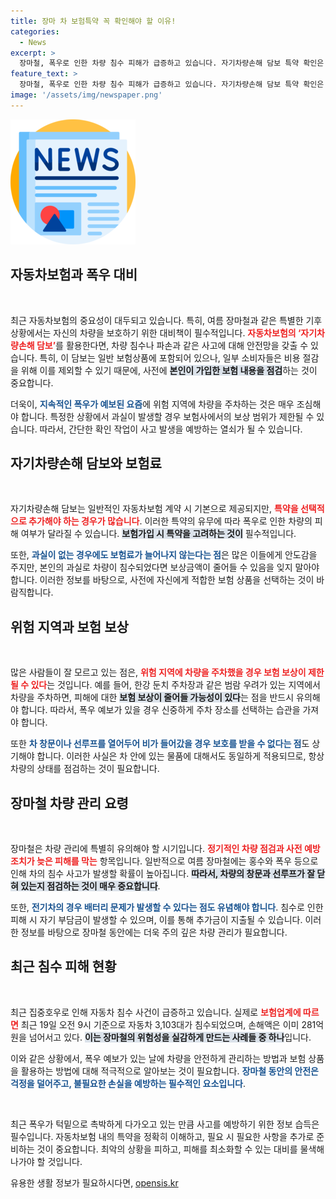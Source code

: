 ```yaml
---
title: 장마 차 보험특약 꼭 확인해야 할 이유!
categories:
  - News
excerpt: >
  장마철, 폭우로 인한 차량 침수 피해가 급증하고 있습니다. 자기차량손해 담보 특약 확인은 필수! 위험 지역 주차 시 보상은 제한되니 미리 대비하세요.
feature_text: >
  장마철, 폭우로 인한 차량 침수 피해가 급증하고 있습니다. 자기차량손해 담보 특약 확인은 필수! 위험 지역 주차 시 보상은 제한되니 미리 대비하세요.
image: '/assets/img/newspaper.png'
---
```


<p><img src="/assets/img/newspaper.png" alt="kimp 속보" /></p>

<h2 data-ke-size="size26">자동차보험과 폭우 대비</h2>

<p data-ke-size="size16">&nbsp;</p>

<p>최근 자동차보험의 중요성이 대두되고 있습니다. 특히, 여름 장마철과 같은 특별한 기후 상황에서는 자신의 차량을 보호하기 위한 대비책이 필수적입니다. <b><span style="color: #ee2323;">자동차보험의 ‘자기차량손해 담보’</span></b>를 활용한다면, 차량 침수나 파손과 같은 사고에 대해 안전망을 갖출 수 있습니다. 특히, 이 담보는 일반 보험상품에 포함되어 있으나, 일부 소비자들은 비용 절감을 위해 이를 제외할 수 있기 때문에, 사전에 <b><span style="background-color: #21538527;">본인이 가입한 보험 내용을 점검</span></b>하는 것이 중요합니다.  </p>

<p>더욱이, <b><span style="color: #1a5490;">지속적인 폭우가 예보된 요즘</span></b>에 위험 지역에 차량을 주차하는 것은 매우 조심해야 합니다. 특정한 상황에서 과실이 발생할 경우 보험사에서의 보상 범위가 제한될 수 있습니다. 따라서, 간단한 확인 작업이 사고 발생을 예방하는 열쇠가 될 수 있습니다.</p>

<h2 data-ke-size="size26">자기차량손해 담보와 보험료</h2>

<p data-ke-size="size16">&nbsp;</p>

<p>자기차량손해 담보는 일반적인 자동차보험 계약 시 기본으로 제공되지만, <b><span style="color: #ee2323;">특약을 선택적으로 추가해야 하는 경우가 많습니다</span></b>. 이러한 특약의 유무에 따라 폭우로 인한 차량의 피해 여부가 달라질 수 있습니다. <b><span style="background-color: #21538527;">보험가입 시 특약을 고려하는 것이</span></b> 필수적입니다. </p>

<p>또한, <b><span style="color: #1a5490;">과실이 없는 경우에도 보험료가 늘어나지 않는다는 점</span></b>은 많은 이들에게 안도감을 주지만, 본인의 과실로 차량이 침수되었다면 보상금액이 줄어들 수 있음을 잊지 말아야 합니다. 이러한 정보를 바탕으로, 사전에 자신에게 적합한 보험 상품을 선택하는 것이 바람직합니다.</p>

<h2 data-ke-size="size26">위험 지역과 보험 보상</h2>

<p data-ke-size="size16">&nbsp;</p>

<p>많은 사람들이 잘 모르고 있는 점은, <b><span style="color: #ee2323;">위험 지역에 차량을 주차했을 경우 보험 보상이 제한될 수 있다</span></b>는 것입니다. 예를 들어, 한강 둔치 주차장과 같은 범람 우려가 있는 지역에서 차량을 주차하면, 피해에 대한 <b><span style="background-color: #21538527;">보험 보상이 줄어들 가능성이 있다</span></b>는 점을 반드시 유의해야 합니다. 따라서, 폭우 예보가 있을 경우 신중하게 주차 장소를 선택하는 습관을 가져야 합니다. </p>

<p>또한 <b><span style="color: #1a5490;">차 창문이나 선루프를 열어두어 비가 들어갔을 경우 보호를 받을 수 없다는 점</span></b>도 상기해야 합니다. 이러한 사실은 차 안에 있는 물품에 대해서도 동일하게 적용되므로, 항상 차량의 상태를 점검하는 것이 필요합니다.</p>

<h2 data-ke-size="size26">장마철 차량 관리 요령</h2>

<p data-ke-size="size16">&nbsp;</p>

<p>장마철은 차량 관리에 특별히 유의해야 할 시기입니다. <b><span style="color: #ee2323;">정기적인 차량 점검과 사전 예방 조치가 늦은 피해를 막는</span></b> 항목입니다. 일반적으로 여름 장마철에는 홍수와 폭우 등으로 인해 차의 침수 사고가 발생할 확률이 높아집니다. <b><span style="background-color: #21538527;">따라서, 차량의 창문과 선루프가 잘 닫혀 있는지 점검하는 것이 매우 중요합니다</span></b>. </p>

<p>또한, <b><span style="color: #1a5490;">전기차의 경우 배터리 문제가 발생할 수 있다는 점도 유념해야 합니다</span></b>. 침수로 인한 피해 시 자기 부담금이 발생할 수 있으며, 이를 통해 추가금이 지출될 수 있습니다. 이러한 정보를 바탕으로 장마철 동안에는 더욱 주의 깊은 차량 관리가 필요합니다.</p>

<h2 data-ke-size="size26">최근 침수 피해 현황</h2>

<p data-ke-size="size16">&nbsp;</p>

<p>최근 집중호우로 인해 자동차 침수 사건이 급증하고 있습니다. 실제로 <b><span style="color: #ee2323;">보험업계에 따르면</span></b> 최근 19일 오전 9시 기준으로 자동차 3,103대가 침수되었으며, 손해액은 이미 281억원을 넘어서고 있다. <b><span style="background-color: #21538527;">이는 장마철의 위험성을 실감하게 만드는 사례들 중 하나</span></b>입니다. </p>

<p>이와 같은 상황에서, 폭우 예보가 있는 날에 차량을 안전하게 관리하는 방법과 보험 상품을 활용하는 방법에 대해 적극적으로 알아보는 것이 필요합니다. <b><span style="color: #1a5490;">장마철 동안의 안전은 걱정을 덜어주고, 불필요한 손실을 예방하는 필수적인 요소입니다</span></b>. </p>

<p data-ke-size="size16">&nbsp;</p>

<p>최근 폭우가 턱밑으로 촉박하게 다가오고 있는 만큼 사고를 예방하기 위한 정보 습득은 필수입니다. 자동차보험 내의 특약을 정확히 이해하고, 필요 시 필요한 사항을 추가로 준비하는 것이 중요합니다. 최악의 상황을 피하고, 피해를 최소화할 수 있는 대비를 물색해 나가야 할 것입니다.</p>
유용한 생활 정보가 필요하시다면, <a href="https://opensis.kr" rel="dofollow">opensis.kr</a>


